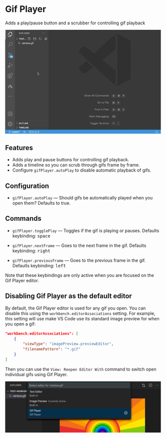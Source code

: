 # Gif Player

Adds a play/pause button and a scrubber for controlling gif playback

![Example of using Gif Player to view gifs](https://github.com/mattbierner/vscode-gif-player/raw/master/documentation/example.gif)

## Features

- Adds play and pause buttons for controlling gif playback.
- Adds a timeline so you can scrub through gifs frame by frame.
- Configure `gifPlayer.autoPlay` to disable automatic playback of gifs.

## Configuration

- `gifPlayer.autoPlay` — Should gifs be automatically played when you open them? Defaults to true.

## Commands

- `gifPlayer.togglePlay` — Toggles if the gif is playing or pauses. Defaults keybinding: <kbd>space</kbd>

- `gifPlayer.nextFrame` — Goes to the next frame in the gif. Defaults keybinding: <kbd>right</kbd>

- `gifPlayer.previousFrame` — Goes to the previous frame in the gif. Defaults keybinding: <kbd>left</kbd>

Note that these keybindings are only active when you are focused on the Gif Player editor.

## Disabling Gif Player as the default editor

By default, the Gif Player editor is used for any gif you open. You can disable this using the `workbench.editorAssociations` setting. For example, this setting will use make VS Code use its standard image preview for when you open a gif:

```json
"workbench.editorAssociations": [
    {
        "viewType": "imagePreview.previewEditor",
        "filenamePattern": "*.gif"
    }
]
```

Then you can use the `View: Reopen Editor With` command to switch open individual gifs using Gif Player.

![Using reopen with](https://github.com/mattbierner/vscode-gif-player/raw/master/documentation/reopen-with.png)